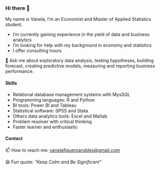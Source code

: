 ### Hi there 👋
My name is Vanela, I’m an Economist and Master of Applied Statistics student.
 - I’m currently gaining experience in the yield of data and business analytics
 - I’m looking for help with my background in economy and statistics
 - I offer consulting hours
 
 💬 Ask me about exploratory data analysis, testing hypotheses, building forecast, creating predictive models, measuring  and reporting business performance. 
####  Skills 
- Relational database management systems with MysSQL
- Programming languages: R and Python
- BI tools: Power BI and Tableau
- Statistical software: SPSS and Stata 
- Others data analytics tools: Excel and Matlab
- Problem resolver with  critical thinking 
- Faster learner and enthusiastic 
#### Contact 
📫 How to reach me: [vanelafigueroarobles\@gmail.com](vanelafigueroarobles@gmail.com)

😄 Fun quote: *"Keep Calm and  Be Significant"*

